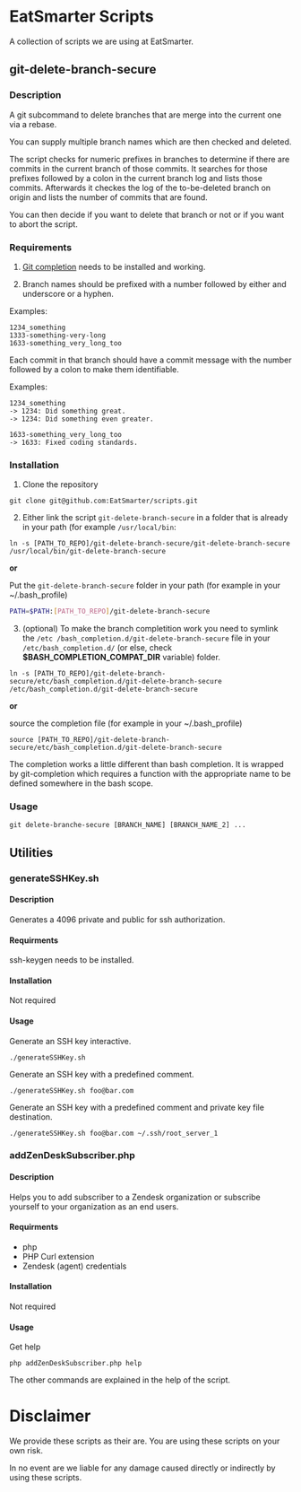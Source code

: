 # EatSmarter Scripts
A collection of scripts we are using at EatSmarter.

## git-delete-branch-secure
### Description
A git subcommand to delete branches that are merge into the current one via a
rebase.

You can supply multiple branch names which are then checked and deleted.

The script checks for numeric prefixes in branches to determine if there are
commits in the current branch of those commits.
It searches for those prefixes followed by a colon in the current branch log and
lists those commits.
Afterwards it checkes the log of the to-be-deleted branch on origin and lists
the number of commits that are found.

You can then decide if you want to delete that branch or not or if you want to
abort the script.

### Requirements
1. [Git completion](https://github.com/git/git/tree/master/contrib/completion) needs to be installed and working.

2. Branch names should be prefixed with a number followed by either and underscore
  or a hyphen.

  Examples:
  ```
  1234_something
  1333-something-very-long
  1633-something_very_long_too
  ```

  Each commit in that branch should have a commit message with the number followed
  by a colon to make them identifiable.

  Examples:
  ```
  1234_something
  -> 1234: Did something great.
  -> 1234: Did something even greater.

  1633-something_very_long_too
  -> 1633: Fixed coding standards.
  ```

### Installation

1. Clone the repository

  ```
  git clone git@github.com:EatSmarter/scripts.git
  ```

2. Either link the script `git-delete-branch-secure` in a folder that is already
  in your path (for example `/usr/local/bin`:

  ```
  ln -s [PATH_TO_REPO]/git-delete-branch-secure/git-delete-branch-secure /usr/local/bin/git-delete-branch-secure
  ```

  **or**

  Put the `git-delete-branch-secure` folder in your path (for example in your
  ~/.bash_profile)

  ```bash
  PATH=$PATH:[PATH_TO_REPO]/git-delete-branch-secure
  ```

3. (optional) To make the branch completition work you need to symlink the `/etc
  /bash_completion.d/git-delete-branch-secure` file in your
  `/etc/bash_completion.d/` (or else, check **$BASH_COMPLETION_COMPAT_DIR**
  variable) folder.

  ```
  ln -s [PATH_TO_REPO]/git-delete-branch-secure/etc/bash_completion.d/git-delete-branch-secure /etc/bash_completion.d/git-delete-branch-secure
  ```

  **or**

  source the completion file (for example in your ~/.bash_profile)

  ```
  source [PATH_TO_REPO]/git-delete-branch-secure/etc/bash_completion.d/git-delete-branch-secure
  ```

  The completion works a little different than bash completion. It is wrapped by
  git-completion which requires a function with the appropriate name to be
  defined somewhere in the bash scope.


### Usage
```
git delete-branche-secure [BRANCH_NAME] [BRANCH_NAME_2] ...
```


## Utilities
### generateSSHKey.sh

#### Description

Generates a 4096 private and public for ssh authorization.


#### Requirments

ssh-keygen needs to be installed.


#### Installation

Not required


#### Usage

Generate an SSH key interactive.

```
./generateSSHKey.sh
```

Generate an SSH key with a predefined comment.

```
./generateSSHKey.sh foo@bar.com
```

Generate an SSH key with a predefined comment and private key file destination.

```
./generateSSHKey.sh foo@bar.com ~/.ssh/root_server_1
```

### addZenDeskSubscriber.php

#### Description

Helps you to add subscriber to a Zendesk organization or subscribe yourself to
your organization as an end users.


#### Requirments

  * php
  * PHP Curl extension
  * Zendesk (agent) credentials


#### Installation

Not required


#### Usage

Get help

```
php addZenDeskSubscriber.php help
```

The other commands are explained in the help of the script.


# Disclaimer

We provide these scripts as their are. You are using these scripts on your own risk.

In no event are we liable for any damage caused directly or indirectly by using these scripts.
